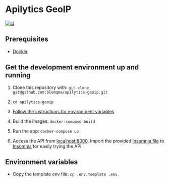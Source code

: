 # Apilytics GeoIP

[![ci](https://github.com/blomqma/apilytics-geoip/actions/workflows/ci.yml/badge.svg)](https://github.com/blomqma/apilytics-geoip/actions)

## Prerequisites

- [Docker](https://www.docker.com)

## Get the development environment up and running

1. Clone this repository with: `git clone git@github.com:blomqma/apilytics-geoip.git`

2. `cd apilytics-geoip`

3. [Follow the instructions for environment variables](#environment-variables)

4. Build the images: `docker-compose build`

5. Run the app: `docker-compose up`

6. Access the API from [localhost:8000](http://localhost:8000).
   Import the provided [Insomnia file](./Insomnia.yaml) to [Insomnia](https://insomnia.rest/download) for easily trying the API.

## Environment variables

- Copy the template env file: `cp .env.template .env`.
